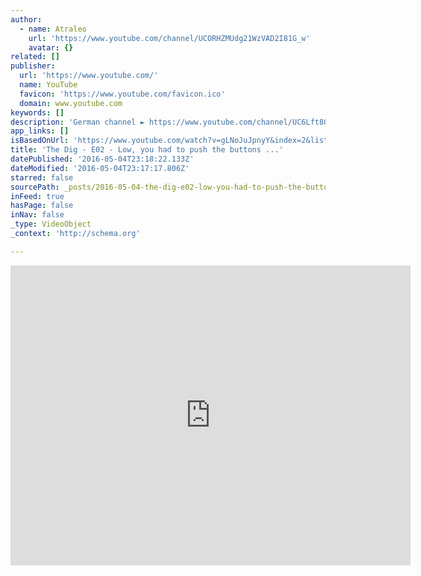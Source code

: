 ```yaml
---
author:
  - name: Atraleo
    url: 'https://www.youtube.com/channel/UCORHZMUdg21WzVAD2I81G_w'
    avatar: {}
related: []
publisher:
  url: 'https://www.youtube.com/'
  name: YouTube
  favicon: 'https://www.youtube.com/favicon.ico'
  domain: www.youtube.com
keywords: []
description: 'German channel ► https://www.youtube.com/channel/UC6Lft8O2LgAY3lTIRJbcV1A Playlist ► https://www.youtube.com/playlist?list=PLFk6NTKsdfR-hPRBgcm59RCBIlvw9ssOU ························································································································································ A deep space adventure by Sean Clark in collaboration with filmmaker Steven Spielberg. A radio telescope in Borneo detects the approach of a large asteroid on a collision course with Earth; authorities dub it "Attila" after the ancient conqueror Attila the Hun.'
app_links: []
isBasedOnUrl: 'https://www.youtube.com/watch?v=gLNoJuJpnyY&index=2&list=PLFk6NTKsdfR-hPRBgcm59RCBIlvw9ssOU'
title: 'The Dig - E02 - Low, you had to push the buttons ...'
datePublished: '2016-05-04T23:18:22.133Z'
dateModified: '2016-05-04T23:17:17.806Z'
starred: false
sourcePath: _posts/2016-05-04-the-dig-e02-low-you-had-to-push-the-buttons-.md
inFeed: true
hasPage: false
inNav: false
_type: VideoObject
_context: 'http://schema.org'

---
```

<iframe src="https://cdn.embedly.com/widgets/media.html?src=https%3A%2F%2Fwww.youtube.com%2Fembed%2Fvideoseries%3Flist%3DPLFk6NTKsdfR-hPRBgcm59RCBIlvw9ssOU&amp;url=https%3A%2F%2Fwww.youtube.com%2Fwatch%3Fv%3DgLNoJuJpnyY%26index%3D2%26list%3DPLFk6NTKsdfR-hPRBgcm59RCBIlvw9ssOU&amp;image=https%3A%2F%2Fi.ytimg.com%2Fvi%2FgLNoJuJpnyY%2Fhqdefault.jpg&amp;key=b7d04c9b404c499eba89ee7072e1c4f7&amp;type=text%2Fhtml&amp;schema=youtube" width="640" height="480" scrolling="no" frameborder="0" allowfullscreen="" style=""></iframe>